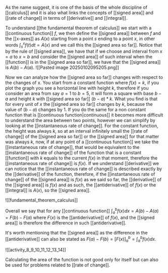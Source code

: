 As the name suggest, it is one of the basis of the whole discipline of [[calculus]] and it is also what links the concepts of [[signed area]] and [[rate of change]] in terms of [[derivative]] and [[integral]].

To understand [[the fundamental theorem of calculus]] we start with a [[continuous function]] $f$, we then define the [[signed area]] between $f$ and the [[x-axes]] as $A(x)$ starting from a point $s$ ending to a point $x$, in other words $\int_{s}^{x}f(t)dt=A(x)$ and we call this the [[signed area so far]]. Notice that by the rule of [[signed area]], we have that if we choose and interval from $x=a$ to $x=b$ and consider the [[signed area]] of such interval when the [[function]] is in the [[signed area so far]], we have that the [[signed area]] is $A(b)-A(a)$.
![[Pasted image 20250102095205.png]]



Now we can analyze how the [[signed area so far]] changes with respect to the changes of x. You start from a constant function where $f(x)=k$, if you plot the graph you see a horizontal line with height $k$, therefore if you consider an area from say $a=1$ to $b=5$, it will form a square with base $b-a$ and height $k$ with [[signed area so far]] $(b-a)*k$. What you find is that for every unit of $x$ the [[signed area so far]] changes by $k$, because the value of $(b-a)$ changes by 1.
If you do the same for a non constant function that is [[continuous function|continuous]] it becomes more difficult to understand the area between two points, however we can simplify by looking at the [[instantaneous rate of change]]. For the constant function, the height was always $k$, so at an interval infinitely small the [[rate of change]] of the [[signed area so far]] or the [[signed area]] for that matter was always $k$, now, if at any point of a [[continuous function]] we take the [[instantaneous rate of change]], that would be equivalent to the [[instantaneous rate of change]] of the function that is a constant [[function]] with $k$ equals to the current $f(x)$ in that moment, therefore the [[instantaneous rate of change]] is $f(x)$. If we understand [[derivative]] we can notice that the [[instantaneous rate of change]] is described exactly by the [[derivative]] of the function, therefore, if the [[instantaneous rate of change]] of the [[signed area]] is $f(x)$ as we said so far, the [[derivative]] of the [[signed area]] is $f(x)$ and as such, the [[antiderivative]] of $f(x)$ or the [[integral]] is $A(x)$, so the [[signed area]].

![[fundamental_theorem_calculus]]

Overall we say that for any [[continuous function]] $\int_{a}^{b}f(x)dx=A(b)-A(a)=F(b)-F(a)$ where $F(x)$ is the [[antiderivative]] of $f(x)$, and the [[signed area]] is therefore the difference in such [[antiderivative]].

It's worth mentioning that the [[signed area]] as the difference in the [[antiderivative]] can also be stated as $F(a)-F(b)=[F(x)]_{a}^{b}=\int_{a}^{b}f(x)dx$.

![[activity_8_9_10_11_12_13_14]]

Calculating the area of the function is not good only for itself but can also be used for problems related to [[rate of change]].
